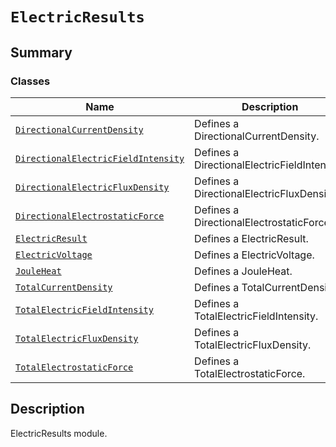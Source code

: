 # `ElectricResults`

<a id="summary"></a>

## Summary

### Classes

| Name | Description |
|---------------------------------------------------------------------------------------------------------------------------------------------------------------------------------------------------|----------------------------------------------|
| [`DirectionalCurrentDensity`](DirectionalCurrentDensity.md#ansys.mechanical.stubs.v242.Ansys.ACT.Automation.Mechanical.Results.ElectricResults.DirectionalCurrentDensity)                         | Defines a DirectionalCurrentDensity.         |
| [`DirectionalElectricFieldIntensity`](DirectionalElectricFieldIntensity.md#ansys.mechanical.stubs.v242.Ansys.ACT.Automation.Mechanical.Results.ElectricResults.DirectionalElectricFieldIntensity) | Defines a DirectionalElectricFieldIntensity. |
| [`DirectionalElectricFluxDensity`](DirectionalElectricFluxDensity.md#ansys.mechanical.stubs.v242.Ansys.ACT.Automation.Mechanical.Results.ElectricResults.DirectionalElectricFluxDensity)          | Defines a DirectionalElectricFluxDensity.    |
| [`DirectionalElectrostaticForce`](DirectionalElectrostaticForce.md#ansys.mechanical.stubs.v242.Ansys.ACT.Automation.Mechanical.Results.ElectricResults.DirectionalElectrostaticForce)             | Defines a DirectionalElectrostaticForce.     |
| [`ElectricResult`](ElectricResult.md#ansys.mechanical.stubs.v242.Ansys.ACT.Automation.Mechanical.Results.ElectricResults.ElectricResult)                                                          | Defines a ElectricResult.                    |
| [`ElectricVoltage`](ElectricVoltage.md#ansys.mechanical.stubs.v242.Ansys.ACT.Automation.Mechanical.Results.ElectricResults.ElectricVoltage)                                                       | Defines a ElectricVoltage.                   |
| [`JouleHeat`](JouleHeat.md#ansys.mechanical.stubs.v242.Ansys.ACT.Automation.Mechanical.Results.ElectricResults.JouleHeat)                                                                         | Defines a JouleHeat.                         |
| [`TotalCurrentDensity`](TotalCurrentDensity.md#ansys.mechanical.stubs.v242.Ansys.ACT.Automation.Mechanical.Results.ElectricResults.TotalCurrentDensity)                                           | Defines a TotalCurrentDensity.               |
| [`TotalElectricFieldIntensity`](TotalElectricFieldIntensity.md#ansys.mechanical.stubs.v242.Ansys.ACT.Automation.Mechanical.Results.ElectricResults.TotalElectricFieldIntensity)                   | Defines a TotalElectricFieldIntensity.       |
| [`TotalElectricFluxDensity`](TotalElectricFluxDensity.md#ansys.mechanical.stubs.v242.Ansys.ACT.Automation.Mechanical.Results.ElectricResults.TotalElectricFluxDensity)                            | Defines a TotalElectricFluxDensity.          |
| [`TotalElectrostaticForce`](TotalElectrostaticForce.md#ansys.mechanical.stubs.v242.Ansys.ACT.Automation.Mechanical.Results.ElectricResults.TotalElectrostaticForce)                               | Defines a TotalElectrostaticForce.           |

<a id="description"></a>

## Description

ElectricResults module.

<!-- !! processed by numpydoc !! -->

